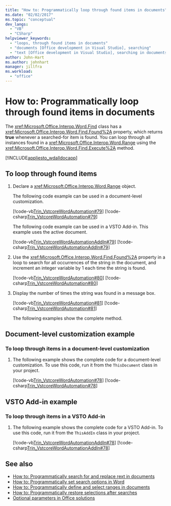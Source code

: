```yaml
---
title: "How to: Programmatically loop through found items in documents"
ms.date: "02/02/2017"
ms.topic: "conceptual"
dev_langs:
  - "VB"
  - "CSharp"
helpviewer_keywords:
  - "loops, through found items in documents"
  - "documents [Office development in Visual Studio], searching"
  - "text [Office development in Visual Studio], searching in documents"
author: John-Hart
ms.author: johnhart
manager: jillfra
ms.workload:
  - "office"
---
```

# How to: Programmatically loop through found items in documents
  The <xref:Microsoft.Office.Interop.Word.Find> class has a <xref:Microsoft.Office.Interop.Word.Find.Found%2A> property, which returns **true** whenever a searched-for item is found. You can loop through all instances found in a <xref:Microsoft.Office.Interop.Word.Range> using the <xref:Microsoft.Office.Interop.Word.Find.Execute%2A> method.

 [!INCLUDE[appliesto_wdalldocapp](../vsto/includes/appliesto-wdalldocapp-md.md)]

## To loop through found items

1. Declare a <xref:Microsoft.Office.Interop.Word.Range> object.

    The following code example can be used in a document-level customization.

    [!code-vb[Trin_VstcoreWordAutomation#79](../vsto/codesnippet/VisualBasic/Trin_VstcoreWordAutomationVB/ThisDocument.vb#79)]
    [!code-csharp[Trin_VstcoreWordAutomation#79](../vsto/codesnippet/CSharp/Trin_VstcoreWordAutomationCS/ThisDocument.cs#79)]

    The following code example can be used in a VSTO Add-in. This example uses the active document.

    [!code-vb[Trin_VstcoreWordAutomationAddIn#79](../vsto/codesnippet/VisualBasic/Trin_VstcoreWordAutomationAddIn/ThisAddIn.vb#79)]
    [!code-csharp[Trin_VstcoreWordAutomationAddIn#79](../vsto/codesnippet/CSharp/Trin_VstcoreWordAutomationAddIn/ThisAddIn.cs#79)]

2. Use the <xref:Microsoft.Office.Interop.Word.Find.Found%2A> property in a loop to search for all occurrences of the string in the document, and increment an integer variable by 1 each time the string is found.

    [!code-vb[Trin_VstcoreWordAutomation#80](../vsto/codesnippet/VisualBasic/Trin_VstcoreWordAutomationVB/ThisDocument.vb#80)]
    [!code-csharp[Trin_VstcoreWordAutomation#80](../vsto/codesnippet/CSharp/Trin_VstcoreWordAutomationCS/ThisDocument.cs#80)]

3. Display the number of times the string was found in a message box.

    [!code-vb[Trin_VstcoreWordAutomation#81](../vsto/codesnippet/VisualBasic/Trin_VstcoreWordAutomationVB/ThisDocument.vb#81)]
    [!code-csharp[Trin_VstcoreWordAutomation#81](../vsto/codesnippet/CSharp/Trin_VstcoreWordAutomationCS/ThisDocument.cs#81)]

   The following examples show the complete method.

## Document-level customization example

### To loop through items in a document-level customization

1. The following example shows the complete code for a document-level customization. To use this code, run it from the `ThisDocument` class in your project.

     [!code-vb[Trin_VstcoreWordAutomation#78](../vsto/codesnippet/VisualBasic/Trin_VstcoreWordAutomationVB/ThisDocument.vb#78)]
     [!code-csharp[Trin_VstcoreWordAutomation#78](../vsto/codesnippet/CSharp/Trin_VstcoreWordAutomationCS/ThisDocument.cs#78)]

## VSTO Add-in example

### To loop through items in a VSTO Add-in

1. The following example shows the complete code for a VSTO Add-in. To use this code, run it from the `ThisAddIn` class in your project.

     [!code-vb[Trin_VstcoreWordAutomationAddIn#78](../vsto/codesnippet/VisualBasic/Trin_VstcoreWordAutomationAddIn/ThisAddIn.vb#78)]
     [!code-csharp[Trin_VstcoreWordAutomationAddIn#78](../vsto/codesnippet/CSharp/Trin_VstcoreWordAutomationAddIn/ThisAddIn.cs#78)]

## See also
- [How to: Programmatically search for and replace rext in documents](../vsto/how-to-programmatically-search-for-and-replace-text-in-documents.md)
- [How to: Programmatically set search options in Word](../vsto/how-to-programmatically-set-search-options-in-word.md)
- [How to: Programmatically define and select ranges in documents](../vsto/how-to-programmatically-define-and-select-ranges-in-documents.md)
- [How to: Programmatically restore selections after searches](../vsto/how-to-programmatically-restore-selections-after-searches.md)
- [Optional parameters in Office solutions](../vsto/optional-parameters-in-office-solutions.md)

